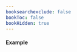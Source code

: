 ```yaml
---
booksearchexclude: false
bookToc: false
bookHidden: true
---
```

#### Example

<script type="module" src="/init.js"></script>
<furo-demo-snippet>
<template>
<furo-ui5-context-menu ƒ-trigger="--menuClkd" ƒ-bind-data="--menuDO" @-menu-item-selected="--menuItemSelected"
><ui5-icon name="meal" @-click="--menuClkd">open menu</ui5-icon>
</furo-ui5-context-menu>
<!-- data for the menu -->
<furo-data-object
  type="menu.Menuitem"
  ƒ-inject-raw="--data"
  @-object-ready="--menuDO"
></furo-data-object>
<furo-fetch-json
  ƒ-fetch="--menuClkd"
  src="/mockdata/menu/samplectxmenu.json"
  @-data="--data"
></furo-fetch-json>
</template>
</furo-demo-snippet>
